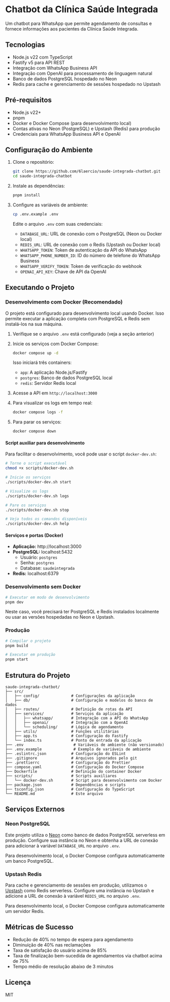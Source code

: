 # Chatbot da Clínica Saúde Integrada

Um chatbot para WhatsApp que permite agendamento de consultas e fornece informações aos pacientes da Clínica Saúde Integrada.

## Tecnologias

- Node.js v22 com TypeScript
- Fastify v5 para API REST
- Integração com WhatsApp Business API
- Integração com OpenAI para processamento de linguagem natural
- Banco de dados PostgreSQL hospedado no Neon
- Redis para cache e gerenciamento de sessões hospedado no Upstash

## Pré-requisitos

- Node.js v22+
- pnpm
- Docker e Docker Compose (para desenvolvimento local)
- Contas ativas no Neon (PostgreSQL) e Upstash (Redis) para produção
- Credenciais para WhatsApp Business API e OpenAI

## Configuração do Ambiente

1. Clone o repositório:

   ```bash
   git clone https://github.com/6laercio/saude-integrada-chatbot.git
   cd saude-integrada-chatbot
   ```

2. Instale as dependências:

   ```bash
   pnpm install
   ```

3. Configure as variáveis de ambiente:

   ```bash
   cp .env.example .env
   ```

   Edite o arquivo `.env` com suas credenciais:

   - `DATABASE_URL`: URL de conexão com o PostgreSQL (Neon ou Docker local)
   - `REDIS_URL`: URL de conexão com o Redis (Upstash ou Docker local)
   - `WHATSAPP_TOKEN`: Token de autenticação da API do WhatsApp
   - `WHATSAPP_PHONE_NUMBER_ID`: ID do número de telefone do WhatsApp Business
   - `WHATSAPP_VERIFY_TOKEN`: Token de verificação do webhook
   - `OPENAI_API_KEY`: Chave de API da OpenAI

## Executando o Projeto

### Desenvolvimento com Docker (Recomendado)

O projeto está configurado para desenvolvimento local usando Docker. Isso permite executar a aplicação completa com PostgreSQL e Redis sem instalá-los na sua máquina.

1. Verifique se o arquivo `.env` está configurado (veja a seção anterior)

2. Inicie os serviços com Docker Compose:

   ```bash
   docker compose up -d
   ```

   Isso iniciará três containers:

   - `app`: A aplicação Node.js/Fastify
   - `postgres`: Banco de dados PostgreSQL local
   - `redis`: Servidor Redis local

3. Acesse a API em `http://localhost:3000`

4. Para visualizar os logs em tempo real:

   ```bash
   docker compose logs -f
   ```

5. Para parar os serviços:

   ```bash
   docker compose down
   ```

#### Script auxiliar para desenvolvimento

Para facilitar o desenvolvimento, você pode usar o script `docker-dev.sh`:

```bash
# Torne o script executável
chmod +x scripts/docker-dev.sh

# Inicie os serviços
./scripts/docker-dev.sh start

# Visualize os logs
./scripts/docker-dev.sh logs

# Pare os serviços
./scripts/docker-dev.sh stop

# Veja todos os comandos disponíveis
./scripts/docker-dev.sh help
```

#### Serviços e portas (Docker)

- **Aplicação:** http://localhost:3000
- **PostgreSQL:** localhost:5432
  - Usuário: `postgres`
  - Senha: `postgres`
  - Database: `saudeintegrada`
- **Redis:** localhost:6379

### Desenvolvimento sem Docker

```bash
# Executar em modo de desenvolvimento
pnpm dev
```

Neste caso, você precisará ter PostgreSQL e Redis instalados localmente ou usar as versões hospedadas no Neon e Upstash.

### Produção

```bash
# Compilar o projeto
pnpm build

# Executar em produção
pnpm start
```

## Estrutura do Projeto

```
saude-integrada-chatbot/
├── src/
│   ├── config/              # Configurações da aplicação
│   ├── db/                  # Configuração e modelos do banco de dados
│   ├── routes/              # Definição de rotas da API
│   ├── services/            # Serviços da aplicação
│   │   ├── whatsapp/        # Integração com a API do WhatsApp
│   │   ├── openai/          # Integração com a OpenAI
│   │   └── scheduling/      # Lógica de agendamento
│   ├── utils/               # Funções utilitárias
│   ├── app.ts               # Configuração do Fastify
│   └── index.ts             # Ponto de entrada da aplicação
├── .env                      # Variáveis de ambiente (não versionado)
├── .env.example              # Exemplo de variáveis de ambiente
├── .eslintrc.json           # Configuração do ESLint
├── .gitignore               # Arquivos ignorados pelo git
├── .prettierrc              # Configuração do Prettier
├── compose.yaml             # Configuração do Docker Compose
├── Dockerfile               # Definição do container Docker
├── scripts/                 # Scripts auxiliares
│   └── docker-dev.sh        # Script para desenvolvimento com Docker
├── package.json             # Dependências e scripts
├── tsconfig.json            # Configuração do TypeScript
└── README.md                # Este arquivo
```

## Serviços Externos

### Neon PostgreSQL

Este projeto utiliza o [Neon](https://neon.tech/) como banco de dados PostgreSQL serverless em produção. Configure sua instância no Neon e obtenha a URL de conexão para adicionar à variável `DATABASE_URL` no arquivo `.env`.

Para desenvolvimento local, o Docker Compose configura automaticamente um banco PostgreSQL.

### Upstash Redis

Para cache e gerenciamento de sessões em produção, utilizamos o [Upstash](https://upstash.com/) como Redis serverless. Configure uma instância no Upstash e adicione a URL de conexão à variável `REDIS_URL` no arquivo `.env`.

Para desenvolvimento local, o Docker Compose configura automaticamente um servidor Redis.

## Métricas de Sucesso

- Redução de 40% no tempo de espera para agendamento
- Diminuição de 40% nas reclamações
- Taxa de satisfação do usuário acima de 85%
- Taxa de finalização bem-sucedida de agendamentos via chatbot acima de 75%
- Tempo médio de resolução abaixo de 3 minutos

## Licença

MIT
